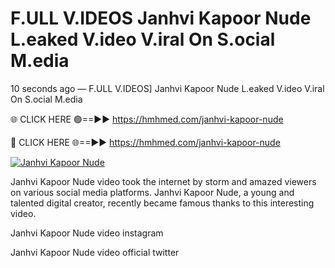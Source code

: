 # F.ULL V.IDEOS Janhvi Kapoor Nude L.eaked V.ideo V.iral On S.ocial M.edia

10 seconds ago — F.ULL V.IDEOS] Janhvi Kapoor Nude L.eaked V.ideo V.iral On S.ocial M.edia

🌐 CLICK HERE 🟢==►► https://hmhmed.com/janhvi-kapoor-nude

🔴 CLICK HERE 🌐==►► https://hmhmed.com/janhvi-kapoor-nude

[![Janhvi Kapoor Nude](https://i.imgur.com/dJHk4Zq.gif)](https://hmhmed.com/janhvi-kapoor-nude)

Janhvi Kapoor Nude video took the internet by storm and amazed viewers on various social media platforms. Janhvi Kapoor Nude, a young and talented digital creator, recently became famous thanks to this interesting video.

Janhvi Kapoor Nude video instagram

Janhvi Kapoor Nude video official twitter